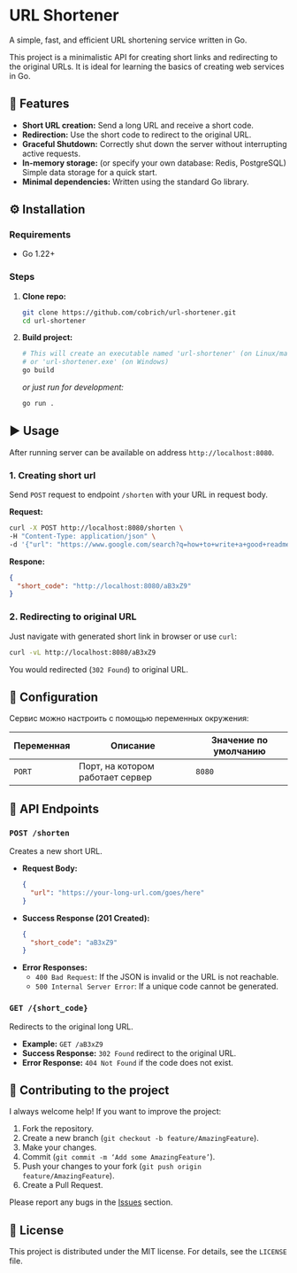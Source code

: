 # URL Shortener

A simple, fast, and efficient URL shortening service written in Go.

This project is a minimalistic API for creating short links and redirecting to the original URLs. It is ideal for learning the basics of creating web services in Go.

## 🚀 Features

*   **Short URL creation:** Send a long URL and receive a short code.
*   **Redirection:** Use the short code to redirect to the original URL.
*   **Graceful Shutdown:** Correctly shut down the server without interrupting active requests.
* **In-memory storage:** (or specify your own database: Redis, PostgreSQL) Simple data storage for a quick start.
* **Minimal dependencies:** Written using the standard Go library.

## ⚙️ Installation

### Requirements
- Go 1.22+

### Steps

1.  **Clone repo:**
    ```bash
    git clone https://github.com/cobrich/url-shortener.git
    cd url-shortener
    ```

2.  **Build project:**
    ```bash
    # This will create an executable named 'url-shortener' (on Linux/macOS)
    # or 'url-shortener.exe' (on Windows)
    go build
    ```
    *or just run for development:*
    ```bash
    go run .
    ```

## ▶️ Usage

After running server can be available on address `http://localhost:8080`.

### 1. Creating short url

Send `POST` request to endpoint `/shorten` with your URL in request body.

**Request:**
```bash
curl -X POST http://localhost:8080/shorten \
-H "Content-Type: application/json" \
-d '{"url": "https://www.google.com/search?q=how+to+write+a+good+readme"}'
```

**Respone:**
```json
{
  "short_code": "http://localhost:8080/aB3xZ9"
}
```

### 2. Redirecting to original URL

Just navigate with generated short link in browser or use `curl`:

```bash
curl -vL http://localhost:8080/aB3xZ9
```
You would redirected (`302 Found`) to original URL.

## 🔧 Configuration

Сервис можно настроить с помощью переменных окружения:

| Переменная | Описание                | Значение по умолчанию |
|------------|-------------------------|-----------------------|
| `PORT`     | Порт, на котором работает сервер | `8080`                |

<!-- 
## 🧪 Запуск тестов

Для запуска всех тестов в проекте выполните команду:

```bash
go test ./... -v
``` -->

## 📖 API Endpoints

### `POST /shorten`
Creates a new short URL.

*   **Request Body:**
    ```json
    {
      "url": "https://your-long-url.com/goes/here"
    }
    ```
*   **Success Response (201 Created):**
    ```json
    {
      "short_code": "aB3xZ9"
    }
    ```
*   **Error Responses:**
    *   `400 Bad Request`: If the JSON is invalid or the URL is not reachable.
    *   `500 Internal Server Error`: If a unique code cannot be generated.

### `GET /{short_code}`
Redirects to the original long URL.

*   **Example:** `GET /aB3xZ9`
*   **Success Response:** `302 Found` redirect to the original URL.
*   **Error Response:** `404 Not Found` if the code does not exist.

## 🤝 Contributing to the project

I always welcome help! If you want to improve the project:
1.  Fork the repository.
2.  Create a new branch (`git checkout -b feature/AmazingFeature`).
3.  Make your changes.
4.  Commit (`git commit -m ‘Add some AmazingFeature’`).
5.  Push your changes to your fork (`git push origin feature/AmazingFeature`).
6.  Create a Pull Request.

Please report any bugs in the [Issues](https://github.com/cobrich/url-shortener/issues) section.

## 📄 License

This project is distributed under the MIT license. For details, see the `LICENSE` file.